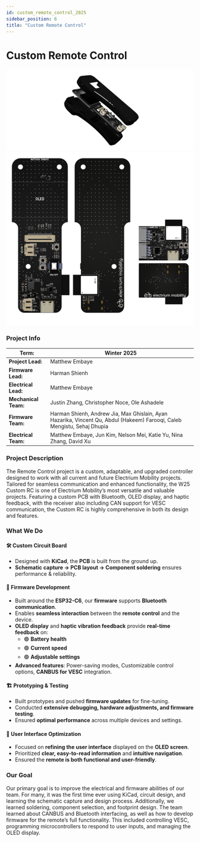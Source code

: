 ```yaml
---
id: custom_remote_control_2025
sidebar_position: 6
title: "Custom Remote Control"
---
```

# Custom Remote Control

![Custom Remote Control](./img/crc_image_first.png)
![Custom Remote Control](./img/crc_image.png)



### Project Info

| **Term:** | Winter 2025 |
| -------------------- | --------------------------------------------------------------------------|
| **Project Lead:**       | Matthew Embaye |
| **Firmware Lead:** | Harman Shienh |
| **Electrical Lead:** | Matthew Embaye |
| **Mechanical Team:** | Justin Zhang, Christopher Noce, Ole Ashadele |
| **Firmware Team:** | Harman Shienh, Andrew Jia, Max Ghislain, Ayan Hazarika, Vincent Qu, Abdul (Hakeem) Farooqi, Caleb Mengistu, Sehaj Dhupia |
| **Electrical Team:** | Matthew Embaye, Jun Kim, Nelson Mei, Katie Yu, Nina Zhang, David Xu |


### Project Description
The Remote Control project is a custom, adaptable, and upgraded controller designed to work with all current and future Electrium Mobility projects. Tailored for seamless communication and enhanced functionality, the W25 Custom RC is one of Electrium Mobility’s most versatile and valuable projects. Featuring a custom PCB with Bluetooth, OLED display, and haptic feedback, with the receiver also including CAN support for VESC communication, the Custom RC is highly comprehensive in both its design and features. 

###  What We Do

#### 🛠️ Custom Circuit Board
- Designed with **KiCad**, the **PCB** is built from the ground up.  
- **Schematic capture → PCB layout → Component soldering** ensures performance & reliability.  

#### 📡 Firmware Development
- Built around the **ESP32-C6**, our **firmware** supports **Bluetooth communication**.  
- Enables **seamless interaction** between the **remote control** and the device.  
- **OLED display** and **haptic vibration feedback** provide **real-time feedback** on:
  - 🟢 **Battery health**  
  - 🟢 **Current speed**  
  - 🟢 **Adjustable settings**  
- **Advanced features**: Power-saving modes, Customizable control options, **CANBUS for VESC** integration.

#### 🏗️ Prototyping & Testing
- Built prototypes and pushed **firmware updates** for fine-tuning.  
- Conducted **extensive debugging, hardware adjustments, and firmware testing**.  
- Ensured **optimal performance** across multiple devices and settings.

#### 🎨 User Interface Optimization
- Focused on **refining the user interface** displayed on the **OLED screen**.  
- Prioritized **clear, easy-to-read information** and **intuitive navigation**.  
- Ensured the **remote is both functional and user-friendly**.



### Our Goal
Our primary goal is to improve the electrical and firmware abilities of our team. For many, it was the first time ever using KiCad, circuit design, and learning the schematic capture and design process. Additionally, we learned soldering, component selection, and footprint design. The team learned about CANBUS and Bluetooth interfacing, as well as how to develop firmware for the remote’s full functionality. This included controlling VESC, programming microcontrollers to respond to user inputs, and managing the OLED display. 
